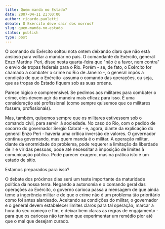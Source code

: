 ```yaml
---
title: Quem manda no Estado?
date: 2007-04-11 21:00:00
author: ricardo.paoletti
debate: O Exército deve sair dos morros?
slug: quem-manda-no-estado
status: publish 
type: post
---
```


O comando do Exército soltou nota ontem deixando claro que não está ansioso para voltar a mandar no país. O comandante do Exército, general Enzo Martins  Peri, disse nesta quarta-feira que "não é a favor, nem contra" o envio de tropas federais para o Rio. Porém - se, de fato, o Exército for chamado a combater o crime no Rio de Janeiro -, o general impôs a condição de que o Exército  assuma o comando das operações, ou seja, que as tropas do Estado fiquem sob as suas ordens.  
  
Parece lógico e compreensível. Se pedimos aos militares para combater o crime, eles devem agir da maneira mais eficaz para isso. É uma consideração até profissional (como sempre quisemos que os militares fossem, profissionais).  
  
Mas, também, quisemos sempre que os militares estivessem sob o comando civil, para servir  à sociedade. No caso do Rio, com o pedido de socorro do governador Sergio Cabral - e, agora, diante da explicação do general Enzo Peri - haveria uma crítica inversão de valores. O governador continua governando, mas quem manda é o militar. A operação militar, diante da enormidade do problema, pode requerer a limitação da liberdade de ir e vir das pessoas, pode até necessitar a imposição de limites à comunicação pública. Pode parecer exagero, mas na prática isto é um estado de sítio.  
  
Estamos preparados para isso?  
  
O debate dos próximos dias será um teste importante da maturidade política da nossa terra. Negando a autonomia e o comando geral das operações ao Exército, o governo carioca passa a mensagem de que ainda teme a ingerência militar e de que o crime não é um problema tão prioritário como foi antes alardeado. Aceitando as condições do militar, o governador e o general devem estabelecer limites claros para tal operação, marcar a hora do seu começo e fim, e deixar bem claras as regras de engajamento - para que os cariocas não tenham que experimentar um remédio pior até que o mal que desejam curado. 
